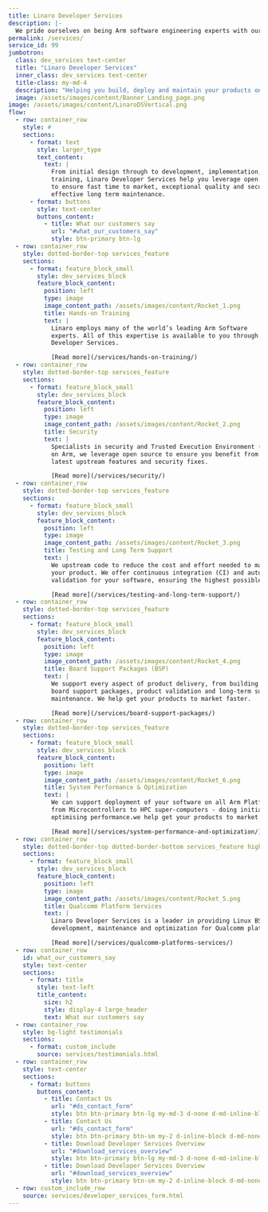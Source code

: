 ```yaml
---
title: Linaro Developer Services
description: |-
  We pride ourselves on being Arm software engineering experts with our experience & knowledge, capabilities, quality of our work & professionalism with our customers.
permalink: /services/
service_id: 99
jumbotron:
  class: dev_services text-center
  title: "Linaro Developer Services"
  inner_class: dev_services text-center
  title-class: my-md-4
  description: "Helping you build, deploy and maintain your products on Arm"
  image: /assets/images/content/Banner_Landing_page.png
image: /assets/images/content/LinaroDSVertical.png
flow:
  - row: container_row
    style: #
    sections:
      - format: text
        style: larger_type
        text_content:
          text: |
            From initial design through to development, implementation, support and
            training, Linaro Developer Services help you leverage open source on Arm
            to ensure fast time to market, exceptional quality and security, and cost
            effective long term maintenance.
      - format: buttons
        style: text-center
        buttons_content:
          - title: What our customers say
            url: "#what_our_customers_say"
            style: btn-primary btn-lg
  - row: container_row
    style: dotted-border-top services_feature
    sections:
      - format: feature_block_small
        style: dev_services_block
        feature_block_content:
          position: left
          type: image
          image_content_path: /assets/images/content/Rocket_1.png
          title: Hands-on Training
          text: |
            Linaro employs many of the world’s leading Arm Software
            experts. All of this expertise is available to you through Linaro
            Developer Services. 

            [Read more](/services/hands-on-training/)
  - row: container_row
    style: dotted-border-top services_feature
    sections:
      - format: feature_block_small
        style: dev_services_block
        feature_block_content:
          position: left
          type: image
          image_content_path: /assets/images/content/Rocket_2.png
          title: Security
          text: |
            Specialists in security and Trusted Execution Environment (TEE)
            on Arm, we leverage open source to ensure you benefit from the
            latest upstream features and security fixes.

            [Read more](/services/security/)
  - row: container_row
    style: dotted-border-top services_feature
    sections:
      - format: feature_block_small
        style: dev_services_block
        feature_block_content:
          position: left
          type: image
          image_content_path: /assets/images/content/Rocket_3.png
          title: Testing and Long Term Support
          text: |
            We upstream code to reduce the cost and effort needed to maintain
            your product. We offer continuous integration (CI) and automated
            validation for your software, ensuring the highest possible quality.

            [Read more](/services/testing-and-long-term-support/)
  - row: container_row
    style: dotted-border-top services_feature
    sections:
      - format: feature_block_small
        style: dev_services_block
        feature_block_content:
          position: left
          type: image
          image_content_path: /assets/images/content/Rocket_4.png
          title: Board Support Packages (BSP)
          text: |
            We support every aspect of product delivery, from building secure
            board support packages, product validation and long-term support &
            maintenance. We help get your products to market faster.

            [Read more](/services/board-support-packages/)
  - row: container_row
    style: dotted-border-top services_feature
    sections:
      - format: feature_block_small
        style: dev_services_block
        feature_block_content:
          position: left
          type: image
          image_content_path: /assets/images/content/Rocket_6.png
          title: System Performance & Optimization
          text: |
            We can support deployment of your software on all Arm Platforms -
            from Microcontrollers to HPC super-computers - doing initial ports and
            optimising performance.we help get your products to market faster.

            [Read more](/services/system-performance-and-optimization/)
  - row: container_row
    style: dotted-border-top dotted-border-bottom services_feature highlighted_feature
    sections:
      - format: feature_block_small
        style: dev_services_block
        feature_block_content:
          position: left
          type: image
          image_content_path: /assets/images/content/Rocket_5.png
          title: Qualcomm Platform Services
          text: |
            Linaro Developer Services is a leader in providing Linux BSP
            development, maintenance and optimization for Qualcomm platforms.

            [Read more](/services/qualcomm-platforms-services/)
  - row: container_row
    id: what_our_customers_say
    style: text-center
    sections:
      - format: title
        style: text-left
        title_content:
          size: h2
          style: display-4 large_header
          text: What our customers say
  - row: container_row
    style: bg-light testimonials
    sections:
      - format: custom_include
        source: services/testimonials.html
  - row: container_row
    style: text-center
    sections:
      - format: buttons
        buttons_content:
          - title: Contact Us
            url: "#ds_contact_form"
            style: btn btn-primary btn-lg my-md-3 d-none d-md-inline-block ds_contact_form_btn
          - title: Contact Us
            url: "#ds_contact_form"
            style: btn btn-primary btn-sm my-2 d-inline-block d-md-none ds_contact_form_btn
          - title: Download Developer Services Overview
            url: "#download_services_overview"
            style: btn btn-primary btn-lg my-md-3 d-none d-md-inline-block ds_overview_download
          - title: Download Developer Services Overview
            url: "#download_services_overview"
            style: btn btn-primary btn-sm my-2 d-inline-block d-md-none ds_overview_download
  - row: custom_include_row
    source: services/developer_services_form.html
---
```

